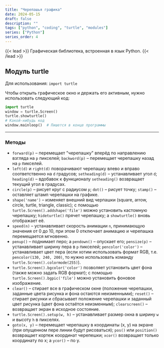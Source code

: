 ```yaml
---
title: "Черепашья графика"
date: 2024-05-15
draft: false
description: ""
tags: ["python", "coding", "turtle", "modules"]
series: ["Python"]
series_order: 4
---
```


{{< lead >}}
Графическая библиотека, встроенная в язык Python.
{{< /lead >}}

## **Модуль turtle**
Для использования: `import turtle`

Чтобы открыть графическое окно и держать его активным, нужно использовать следующий код:
```py
import turtle
window = turtle.Screen()
turtle.showturtle()
# Какой-нибудь код
window.mainloop()  # Пишется в конце программы
```

---
### Методы
* `forward(p)` – перемещает "черепашку" вперёд по направлению взгляда на `p` пикселей; `backword(p)` – перемещает черепашку назад на `p` пикселей.
*  `left(d)` и `right(d)` поворачивают черепашку влево и вправо соответственно на `d` градусов; `setheading(d)` – устанавливает угол `d`; `heading(d)` – вдобавок к функционалу `setheading()` возвращает текущий угол в градусах.
* `circle(p)` – рисует круг с радиусом `p`; `dot()` – рисует точку; `stamp()` – оставляет штамп черепашки на графике.
* `shape('name')` – изменяет внешний вид черпашки (square, arrow, circle, turtle, triangle, classic); с помощью `turtle.Screen().addshape('file')` можно установить кастомную черепашку; `hideturtle()` прячет черепашку; а `showturtle()` вновь отображает её.
* `speed(n)` – устанавливает скорость анимации `n`, принимающую значения от 0 до 10, при этом 0 отключает анимацию и черепашка перемещается мгновенно.
* `penup()` – поднимает перо; а `pendown()` – опускает его; `pensize(p)` – устанавливает ширину пера в `p` пикселей; `pencolor('color')` – устанавливает цвет пера (если хотим использовать формат RGB, т.е. `pencolor(130, 240, 200)`, то нужно использовать команду `turtle.Screen().colormode(255)`).
* `turtle.Screen().bgcolor('color')` позволяет установить цвет фона (также можно задать RGB формат); с помощью `turtle.Screen().bgpic('file')` можно установить фоновое изображение.
* `clear()` – стирает все в графическом окне (положение черепашки, заданные цвета рисунка и фона остаются неизменными); `reset()` – стирает рисунки и сбрасывает положение черепашки и заданный цвет рисунка (цвет фона остаётся неизменным); `clearscreen()` – возвращает экран в исходное состояние.
* `turtle.Screen().setup(w, h)` – устанавливает размер окна в ширину `w` и высоту `h` в пикселях.
* `goto(x, y)` – перемещает черепашку в координаты (x, y) на экране (при опущенном пере линии будут рисоваться); `pos()` или `position()` возвращает кортеж координат черепешки; `xcor()` возвращает только координату по x; а `ycor()` – по y.